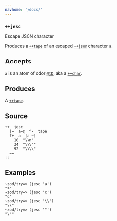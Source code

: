 ```yaml
---
navhome: '/docs/'
---
```


### `++jesc`

Escape JSON character

Produces a [`++tape`]() of an escaped [`++json`](/docs/hoon/library/3bi#++json)
character `a`.

## Accepts

`a` is an atom of odor [`@tD`](), aka a [`++char`]().

## Produces

A [`++tape`]().

## Source

    ++  jesc
      |=  a=@  ^-  tape
      ?+  a  [a ~]
        10  "\\n"
        34  "\\\""
        92  "\\\\"
      ==
    ::

## Examples

    ~zod/try=> (jesc 'a')
    "a"
    ~zod/try=> (jesc 'c')
    "c"
    ~zod/try=> (jesc '\\')
    "\\"
    ~zod/try=> (jesc '"')
    "\""
